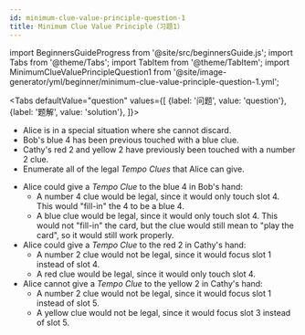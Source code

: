```yaml
---
id: minimum-clue-value-principle-question-1
title: Minimum Clue Value Principle（习题1）
---
```


import BeginnersGuideProgress from '@site/src/beginnersGuide.js';
import Tabs from '@theme/Tabs';
import TabItem from '@theme/TabItem';
import MinimumClueValuePrincipleQuestion1 from '@site/image-generator/yml/beginner/minimum-clue-value-principle-question-1.yml';

<BeginnersGuideProgress id="minimum-clue-value-principle-question-1" />

<!-- lint disable no-undefined-references -->

<Tabs
  defaultValue="question"
  values={[
    {label: '问题', value: 'question'},
    {label: '题解', value: 'solution'},
  ]}>
<TabItem value="question">

- Alice is in a special situation where she cannot discard.
- Bob's blue 4 has been previous touched with a blue clue.
- Cathy's red 2 and yellow 2 have previously been touched with a number 2 clue.
- Enumerate all of the legal *Tempo Clues* that Alice can give.

</TabItem>
<TabItem value="solution">

- Alice could give a *Tempo Clue* to the blue 4 in Bob's hand:
  - A number 4 clue would be legal, since it would only touch slot 4. This would "fill-in" the 4 to be a blue 4.
  - A blue clue would be legal, since it would only touch slot 4. This would not "fill-in" the card, but the clue would still mean to "play the card", so it would still work properly.
- Alice could give a *Tempo Clue* to the red 2 in Cathy's hand:
  - A number 2 clue would not be legal, since it would focus slot 1 instead of slot 4.
  - A red clue would be legal, since it would only touch slot 4.
- Alice cannot give a *Tempo Clue* to the yellow 2 in Cathy's hand:
  - A number 2 clue would not be legal, since it would focus slot 1 instead of slot 5.
  - A yellow clue would not be legal, since it would focus slot 3 instead of slot 5.

</TabItem>
</Tabs>

<MinimumClueValuePrincipleQuestion1 />
